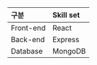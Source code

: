 | 구분      | Skill set |
| :-------- | :-------- |
| Front-end | React     |
| Back-end  | Express   |
| Database  | MongoDB   |
